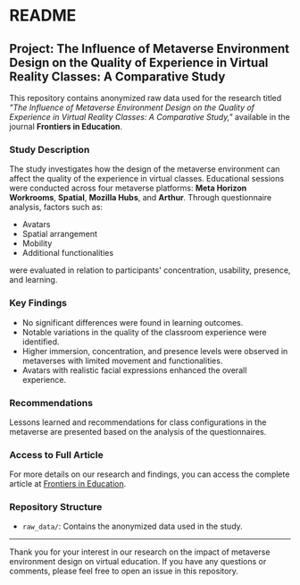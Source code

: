 # README

## Project: The Influence of Metaverse Environment Design on the Quality of Experience in Virtual Reality Classes: A Comparative Study

This repository contains anonymized raw data used for the research titled *"The Influence of Metaverse Environment Design on the Quality of Experience in Virtual Reality Classes: A Comparative Study,"* available in the journal **Frontiers in Education**.

### Study Description

The study investigates how the design of the metaverse environment can affect the quality of the experience in virtual classes. Educational sessions were conducted across four metaverse platforms: **Meta Horizon Workrooms**, **Spatial**, **Mozilla Hubs**, and **Arthur**. Through questionnaire analysis, factors such as:

- Avatars
- Spatial arrangement
- Mobility
- Additional functionalities

were evaluated in relation to participants' concentration, usability, presence, and learning.

### Key Findings

- No significant differences were found in learning outcomes.
- Notable variations in the quality of the classroom experience were identified.
- Higher immersion, concentration, and presence levels were observed in metaverses with limited movement and functionalities.
- Avatars with realistic facial expressions enhanced the overall experience.

### Recommendations

Lessons learned and recommendations for class configurations in the metaverse are presented based on the analysis of the questionnaires.

### Access to Full Article

For more details on our research and findings, you can access the complete article at [Frontiers in Education](https://www.frontiersin.org/journals/education/articles/10.3389/feduc.2024.1451859/abstract).

### Repository Structure

- `raw_data/`: Contains the anonymized data used in the study.

---

Thank you for your interest in our research on the impact of metaverse environment design on virtual education. If you have any questions or comments, please feel free to open an issue in this repository.
